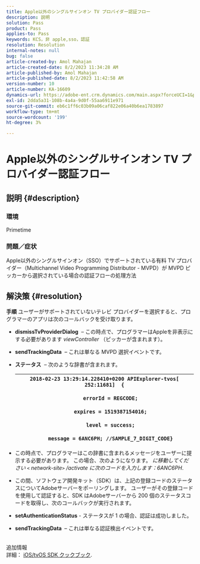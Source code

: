 ```yaml
---
title: Apple以外のシングルサインオン TV プロバイダー認証フロー
description: 説明
solution: Pass
product: Pass
applies-to: Pass
keywords: KCS，非 apple,sso，認証
resolution: Resolution
internal-notes: null
bug: false
article-created-by: Amol Mahajan
article-created-date: 8/2/2023 11:34:28 AM
article-published-by: Amol Mahajan
article-published-date: 8/2/2023 11:42:58 AM
version-number: 10
article-number: KA-16609
dynamics-url: https://adobe-ent.crm.dynamics.com/main.aspx?forceUCI=1&pagetype=entityrecord&etn=knowledgearticle&id=3141f489-2831-ee11-bdf3-6045bd006b3d
exl-id: 2dda5a31-108b-4a4a-9d0f-55aa6911e971
source-git-commit: eb6c1ff6c03b09a06caf822e06a40b6ea1783897
workflow-type: tm+mt
source-wordcount: '199'
ht-degree: 3%

---
```


# Apple以外のシングルサインオン TV プロバイダー認証フロー

## 説明 {#description}


### <b>環境</b>

Primetime



### <b>問題／症状</b>

Apple以外のシングルサインオン（SSO）でサポートされている有料 TV プロバイダー（Multichannel Video Programming Distributor - MVPD）が MVPD ピッカーから選択されている場合の認証フローの処理方法


## 解決策 {#resolution}

<b>手順</b>
ユーザーがサポートされていないテレビ プロバイダーを選択すると、プログラマーのアプリは次のコールバックを受け取ります。

- <b>dismissTvProviderDialog</b>  – この時点で、プログラマーはAppleを非表示にする必要があります *viewController* （ピッカーが含まれます）。
- <b>sendTrackingData</b>  – これは単なる MVPD 選択イベントです。
- <b>ステータス</b>  – 次のような辞書が含まれます。

  | `2018-02-23 13:29:14.228410+0200 APIExplorer-tvos[ 252:11681]  {`<br><br>`    errorId = REGCODE;`<br><br>`    expires = 1519387154016;`<br><br>`    level = success;`<br><br>`    message = 6ANC6PH; //SAMPLE_7_DIGIT_CODE}` |
  | --- |


- この時点で、プログラマーはこの辞書に含まれるメッセージをユーザーに提示する必要があります。 この場合、次のようになります。 *に移動してください `<` network-site`>` /activate に次のコードを入力します：6ANC6PH*.
- この間、ソフトウェア開発キット（SDK）は、上記の登録コードのステータスについてAdobeサーバーをポーリングします。 ユーザーがその登録コードを使用して認証すると、SDK はAdobeサーバーから 200 個のステータスコードを取得し、次のコールバックが実行されます。


- <b>setAuthenticationStatus</b> - ステータスが 1 の場合、認証は成功しました。


- <b>sendTrackingData </b> – これは単なる認証検出イベントです。

<br>追加情報<br>
詳細： [iOS/tvOS SDK クックブック](https://experienceleague.adobe.com/docs/primetime/authentication/programmer-integration-guide/accessenabler-sdk/ios-sdk/iostvos-sdk-cookbook.html?lang=en#create_dev).
